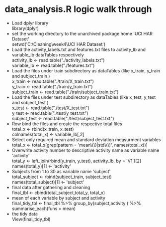 # data_analysis.R logic walk through
* Load dplyr library <br>
library(dplyr)
* set the working directory to the unarchived package home 'UCI HAR Dataset'<br>
setwd('C:\\Cleaning\\week4\\UCI HAR Dataset\')<br>
* Load the activity_labels.txt and features.txt files to activity_lb and variable_lb dataTables respectively<br>
activity_lb <- read.table("./activity_labels.txt")<br>
variable_lb <- read.table("./features.txt")<br>
* Load the files under train subdirectory as dataTables (like x_train, y_train and subject_train ) <br>
x_train <- read.table("./train/X_train.txt")<br>
y_train <- read.table("./train/y_train.txt")<br>
subject_train <- read.table("./train/subject_train.txt")<br>
* Load the files under test subdirectory as dataTables (like x_test, y_test and subject_test )<br>
x_test <- read.table("./test/X_test.txt")<br>
y_test <- read.table("./test/y_test.txt")<br>
subject_test <- read.table("./test/subject_test.txt")<br>
* Row bind the files and create the respective total files<br>
total_x <- rbind(x_train, x_test)<br>
colnames(total_x) <- variable_lb[,2]<br>
* Select only required mean and standard deviation measurment variables<br>
total_x <- total_x[grep(pattern = 'mean\\(\\)|std\\(\\)', names(total_x))]<br>
* Overwrite activity number to descriptive activity name as variable name 'activity'<br>
total_y <- left_join(rbind(y_train, y_test), activity_lb, by = 'V1')[2]<br>
names(total_y)[1] <- 'activity'<br>
* Subjects from 1 to 30 as variable name 'subject'<br>
total_subject <- rbind(subject_train, subject_test)<br>
names(total_subject)[1] <- 'subject'<br>
* final data after gathering and cleaning<br>
final_tbl <- cbind(total_subject,total_y, total_x)<br>
* mean of each variable by subject and activity<br>
final_tidy_tbl <- final_tbl %>% group_by(subject,activity ) %>% summarise_each(funs = mean)<br>
* the tidy data<br>
View(final_tidy_tbl)<br>
